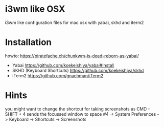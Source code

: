 # i3wm like OSX
i3wm like configuration files for mac osx with yabai, skhd and iterm2


# Installation 
howto: https://piratefache.ch/chunkwm-is-dead-reborn-as-yabai/

 - Yabai https://github.com/koekeishiya/yabai#install
 - SKHD (Keyboard Shortcuts) https://github.com/koekeishiya/skhd
 - iTerm2 https://github.com/gnachman/iTerm2

# Hints
you might want to change the shortcut for taking screenshots as CMD - SHIFT + 4 sends the focussed window to space #4
-> System Preferences -> Keyboard -> Shortcuts -> Screenshots
